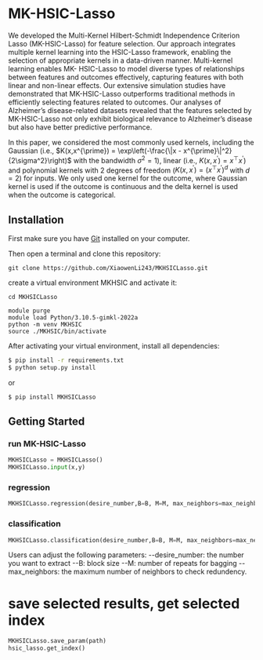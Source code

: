 # MK-HSIC-Lasso

We developed the Multi-Kernel Hilbert-Schmidt Independence Criterion Lasso (MK-HSIC-Lasso)
for feature selection. Our approach integrates multiple kernel learning into the HSIC-Lasso framework,
enabling the selection of appropriate kernels in a data-driven manner. Multi-kernel learning enables MK-
HSIC-Lasso to model diverse types of relationships between features and outcomes effectively, capturing
features with both linear and non-linear effects. Our extensive simulation studies have demonstrated that
MK-HSIC-Lasso outperforms traditional methods in efficiently selecting features related to outcomes. Our
analyses of Alzheimer’s disease-related datasets revealed that the features selected by MK-HSIC-Lasso not
only exhibit biological relevance to Alzheimer’s disease but also have better predictive performance.

In this paper, we considered the most commonly used kernels, including the Gaussian (i.e., $K(x,x^{\prime}) = \exp\left(-\frac{\|x - x^{\prime}\|^2}{2\sigma^2}\right)$ with the bandwidth $\sigma^2 = 1$), linear (i.e., $K(x,x^{\prime}) = x^\top x^{\prime}$) and polynomial kernels with 2 degrees of freedom ($K(x,x^{\prime}) = (x^\top x^{\prime})^d$ with $d=2$) for inputs. We only used one kernel for the outcome, where Gaussian kernel is used if the outcome is continuous and the delta kernel is used when the outcome is categorical. 


## Installation


First make sure you have [Git](https://git-scm.com/downloads) installed on your computer.

Then open a terminal and clone this repository:

```
git clone https://github.com/XiaowenLi243/MKHSICLasso.git
```

create a virtual environment MKHSIC and activate it:

```
cd MKHSICLasso

module purge
module load Python/3.10.5-gimkl-2022a
python -m venv MKHSIC 
source ./MKHSIC/bin/activate

```
After activating your virtual environment, install all dependencies:

```sh
$ pip install -r requirements.txt
$ python setup.py install
```

or  

```sh
$ pip install MKHSICLasso
```


## Getting Started

### run MK-HSIC-Lasso 

```py
MKHSICLasso = MKHSICLasso()
MKHSICLasso.input(x,y)
```

### regression 
``` py
MKHSICLasso.regression(desire_number,B=B, M=M, max_neighbors=max_neighbors)
```

### classification

```py
MKHSICLasso.classification(desire_number,B=B, M=M, max_neighbors=max_neighbors)
```

Users can adjust the following parameters: 
--desire_number: the number you want to extract
--B: block size
--M: number of repeats for bagging
--max_neighbors: the maximum number of neighbors to check redundency.


# save selected results, get selected index 

```py
MKHSICLasso.save_param(path)
hsic_lasso.get_index() 
```


